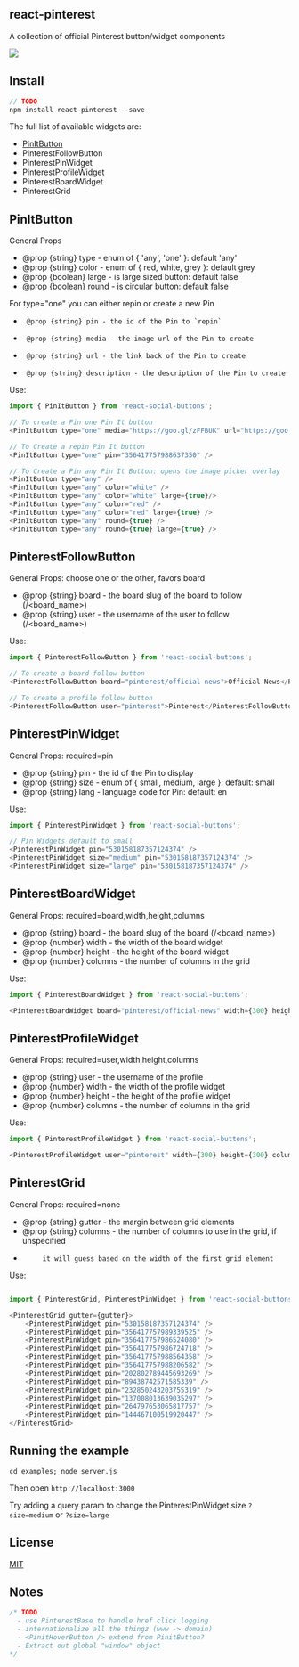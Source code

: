 ## react-pinterest

A collection of official Pinterest button/widget components

![](https://raw.githubusercontent.com/zackargyle/react-pinterest/master/examples/images/demo.png)

## Install

``` js
// TODO
npm install react-pinterest --save
```

The full list of available widgets are:
  - [PinItButton](#PinItButton)
  - PinterestFollowButton
  - PinterestPinWidget
  - PinterestProfileWidget
  - PinterestBoardWidget
  - PinterestGrid

## PinItButton
General Props
 * @prop {string}  type - enum of { 'any', 'one' }: default 'any'
 * @prop {string}  color - enum of { red, white, grey }: default grey
 * @prop {boolean} large - is large sized button: default false
 * @prop {boolean} round - is circular button: default false

For type="one" you can either repin or create a new Pin
 *      @prop {string} pin - the id of the Pin to `repin`
 *      @prop {string} media - the image url of the Pin to create
 *      @prop {string} url - the link back of the Pin to create
 *      @prop {string} description - the description of the Pin to create

Use: 
``` js
import { PinItButton } from 'react-social-buttons';

// To create a Pin one Pin It button
<PinItButton type="one" media="https://goo.gl/zFFBUK" url="https://goo.gl/hQmcWP" description="Example Stuff"/>

// To Create a repin Pin It button
<PinItButton type="one" pin="356417757988637350" />

// To Create a Pin any Pin It Button: opens the image picker overlay
<PinItButton type="any" />
<PinItButton type="any" color="white" />
<PinItButton type="any" color="white" large={true}/>
<PinItButton type="any" color="red" />
<PinItButton type="any" color="red" large={true} />
<PinItButton type="any" round={true} />
<PinItButton type="any" round={true} large={true} />
```

## PinterestFollowButton
General Props: choose one or the other, favors board
 * @prop {string} board - the board slug of the board to follow (<username>/<board_name>)
 * @prop {string} user - the username of the user to follow (<username>/<board_name>)

Use:
``` js
import { PinterestFollowButton } from 'react-social-buttons';

// To create a board follow button
<PinterestFollowButton board="pinterest/official-news">Official News</PinterestFollowButton>

// To create a profile follow button
<PinterestFollowButton user="pinterest">Pinterest</PinterestFollowButton>
```

## PinterestPinWidget
General Props: required=pin
 * @prop {string} pin - the id of the Pin to display
 * @prop {string} size - enum of { small, medium, large }: default: small
 * @prop {string} lang - language code for Pin: default: en
 
Use:
``` js
import { PinterestPinWidget } from 'react-social-buttons';

// Pin Widgets default to small
<PinterestPinWidget pin="530158187357124374" />
<PinterestPinWidget size="medium" pin="530158187357124374" />
<PinterestPinWidget size="large" pin="530158187357124374" />
```

## PinterestBoardWidget
General Props: required=board,width,height,columns
 * @prop {string} board - the board slug of the board (<username>/<board_name>)
 * @prop {number} width - the width of the board widget
 * @prop {number} height - the height of the board widget
 * @prop {number} columns - the number of columns in the grid

Use:
``` js
import { PinterestBoardWidget } from 'react-social-buttons';

<PinterestBoardWidget board="pinterest/official-news" width={300} height={300} columns={5} />
```

## PinterestProfileWidget
General Props: required=user,width,height,columns
 * @prop {string} user - the username of the profile
 * @prop {number} width - the width of the profile widget
 * @prop {number} height - the height of the profile widget
 * @prop {number} columns - the number of columns in the grid

Use:
``` js
import { PinterestProfileWidget } from 'react-social-buttons';

<PinterestProfileWidget user="pinterest" width={300} height={300} columns={5} />
```

## PinterestGrid
General Props: required=none
 * @prop {string} gutter - the margin between grid elements
 * @prop {string} columns - the number of columns to use in the grid, if unspecified
 *          it will guess based on the width of the first grid element

Use:
``` js

import { PinterestGrid, PinterestPinWidget } from 'react-social-buttons';

<PinterestGrid gutter={gutter}>
    <PinterestPinWidget pin="530158187357124374" />
    <PinterestPinWidget pin="356417757989339525" />
    <PinterestPinWidget pin="356417757986524080" />
    <PinterestPinWidget pin="356417757986724718" />
    <PinterestPinWidget pin="356417757988564358" />
    <PinterestPinWidget pin="356417757988206582" />
    <PinterestPinWidget pin="202802789445693269" />
    <PinterestPinWidget pin="89438742571585339" />
    <PinterestPinWidget pin="232850243203755319" />
    <PinterestPinWidget pin="137008013639035297" />
    <PinterestPinWidget pin="264797653065817757" />
    <PinterestPinWidget pin="144467100519920447" />
</PinterestGrid>

```
## Running the example

    cd examples; node server.js

Then open `http://localhost:3000`

Try adding a query param to change the PinterestPinWidget size `?size=medium` or `?size=large`

## License
[MIT](http://isekivacenz.mit-license.org/)

## Notes
``` js
/* TODO
  - use PinterestBase to handle href click logging
  - internationalize all the thingz (www -> domain)
  - <PinitHoverButton /> extend from PinitButton?
  - Extract out global "window" object
*/
```
